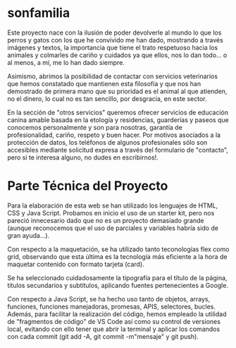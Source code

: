 # sonfamilia
Este proyecto nace con la ilusión de poder devolverle al mundo lo que los perros y gatos con los que he convivido me han dado, mostrando a través
imágenes y textos, la importancia que tiene el trato respetuoso hacia los animales y colmarles de cariño y cuidados ya que ellos, nos lo dan todo...
o al menos, a mí, me lo han dado siempre.

Asimismo, abrimos la posibilidad de contactar con servicios veterinarios que hemos constatado que mantienen esta filosofía y que nos han demostrado 
de primera mano que su prioridad es el animal al que atienden, no el dinero, lo cual no es tan sencillo, por desgracia, en este sector.

En la sección de "otros servicios" queremos ofrecer servicios de educación canina amable basada en la etología y residencias, guarderías y paseos que conocemos
personalmente y son para nosotras, garantía de profesionalidad, cariño, respeto y buen hacer. Por motivos asociados a la protección de datos, los teléfonos de 
algunos profesionales sólo son accesibles mediante solicitud expresa a través del formulario de "contacto", pero si te interesa alguno, no dudes en escribirnos!.

# Parte Técnica del Proyecto
Para la elaboración de esta web se han utilizado los lenguajes de HTML, CSS y Java Script. Probamos en inicio el uso de un starter kit, pero nos pareció innecesario
dado que no es un proyecto demasiado grande (aunque reconocemos que el uso de parciales y variables habría sido de gran ayuda...).

Con respecto a la maquetación, se ha utilizado tanto teconologías flex como grid, observando que esta última es la tecnología más eficiente a la hora de maquetar
contenido con formato tarjeta (card).

Se ha seleccionado cuidadosamente la tipografía para el título de la página, títulos secundarios y subtítulos, aplicando fuentes pertenecientes a Google.

Con respecto a Java Script, se ha hecho uso tanto de objetos, arrays, funciones, funciones manejadoras, promesas, APIS, selectores, bucles. Además, para facilitar la
realización del código, hemos empleado la utilidad de "fragmentos de código" de VS Code así como su control de versiones local, evitando con ello tener que abrir la terminal 
y aplicar los comandos con cada commit (git add -A, git commit -m"mensaje" y git push).
